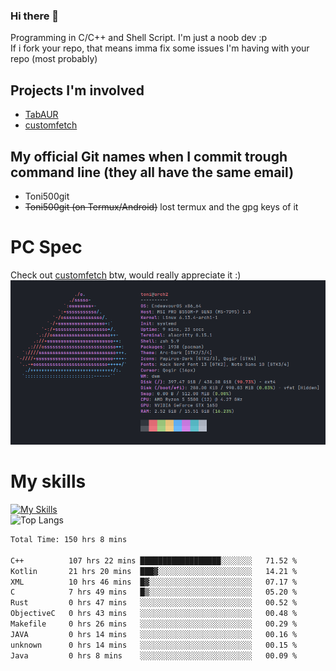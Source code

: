 ### Hi there 👋

Programming in C/C++ and Shell Script. I'm just a noob dev :p\
If i fork your repo, that means imma fix some issues I'm having with your repo (most probably)

## Projects I'm involved
 - [TabAUR](https://github.com/BurntRanch/TabAUR)
 - [customfetch](https://github.com/Toni500github/customfetch)

## My official Git names when I commit trough command line (they all have the same email)
* Toni500git
* ~~Toni500git (on Termux/Android)~~ lost termux and the gpg keys of it

# PC Spec
Check out [customfetch](https://github.com/Toni500github/customfetch) btw, would really appreciate it :)
![screenshot.png](https://github.com/Toni500github/customfetch/raw/main/screenshot.png)

# My skills
[![My Skills](https://skillicons.dev/icons?i=cpp,bash,androidstudio,arch,linux&theme=light)](https://skillicons.dev)\
![Top Langs](https://github-readme-stats.vercel.app/api/top-langs/?username=Toni500github&layout=compact)

<!--START_SECTION:waka-->

```txt
Total Time: 150 hrs 8 mins

C++          107 hrs 22 mins ██████████████████░░░░░░░   71.52 %
Kotlin       21 hrs 20 mins  ███▓░░░░░░░░░░░░░░░░░░░░░   14.21 %
XML          10 hrs 46 mins  █▓░░░░░░░░░░░░░░░░░░░░░░░   07.17 %
C            7 hrs 49 mins   █▒░░░░░░░░░░░░░░░░░░░░░░░   05.20 %
Rust         0 hrs 47 mins   ░░░░░░░░░░░░░░░░░░░░░░░░░   00.52 %
ObjectiveC   0 hrs 43 mins   ░░░░░░░░░░░░░░░░░░░░░░░░░   00.48 %
Makefile     0 hrs 26 mins   ░░░░░░░░░░░░░░░░░░░░░░░░░   00.29 %
JAVA         0 hrs 14 mins   ░░░░░░░░░░░░░░░░░░░░░░░░░   00.16 %
unknown      0 hrs 14 mins   ░░░░░░░░░░░░░░░░░░░░░░░░░   00.15 %
Java         0 hrs 8 mins    ░░░░░░░░░░░░░░░░░░░░░░░░░   00.09 %
```

<!--END_SECTION:waka-->
